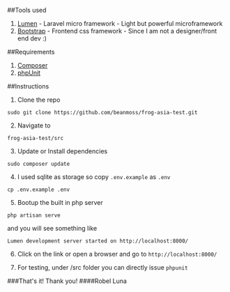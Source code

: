 ##Tools used
1. [Lumen](https://lumen.laravel.com/) - Laravel micro framework - Light but powerful microframework
2. [Bootstrap](https://getbootstrap.com/) - Frontend css framework - Since I am not a designer/front end dev :)

##Requirements
1. [Composer](https://getcomposer.org/)
2. [phpUnit](https://phpunit.de/)

##Instructions
1. Clone the repo
```
sudo git clone https://github.com/beanmoss/frog-asia-test.git
```

2. Navigate to
```
frog-asia-test/src
```

3. Update or Install dependencies
```
sudo composer update
```

4. I used sqlite as storage so copy ```.env.example``` as ```.env```
```
cp .env.example .env
```

5. Bootup the built in php server
```
php artisan serve
```
and you will see something like
```
Lumen development server started on http://localhost:8000/
```

6. Click on the link or open a browser and go to ```http://localhost:8000/```

7. For testing, under /src folder you can directly issue ```phpunit```

###That's it! Thank you!
####Robel Luna



